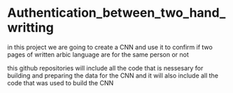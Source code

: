 # Authentication_between_two_hand_writting

in this project we are going to create a CNN and use it to confirm if two pages of written arbic language are for the same person or not

this github repositories will include all the code that is nessesary for building and preparing the data for the CNN and it will also include all the 
code that was used to build the CNN

